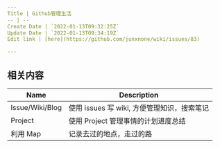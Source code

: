 ```yaml
---
Title | Github管理生活
-- | --
Create Date | `2022-01-13T09:32:25Z`
Update Date | `2022-01-13T09:34:19Z`
Edit link | [here](https://github.com/junxnone/wiki/issues/83)

---
```

## 相关内容

Name | Description
-- | -- 
Issue/Wiki/Blog | 使用 issues 写 wiki, 方便管理知识，搜索笔记
Project | 使用 Project 管理事情的计划进度总结
利用 Map | 记录去过的地点，走过的路

